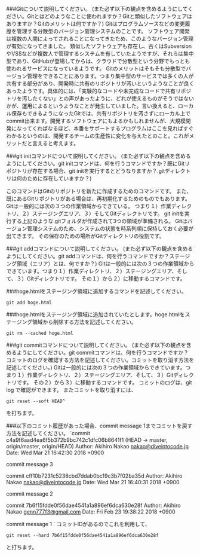 ###Gitについて説明してください。
(また必ず以下の観点を含めるようにしてください。Gitとはどのようなことに使われますか？Gitと類似したソフトウェアはありますか？Gitのメリットは何ですか？)
Gitはプログラムソースなどの変更履歴を管理する分散型のバージョン管理システムのことです。
ソフトウェア開発は複数の人間によってされることになってきたため、このようなバージョン管理が有効になってきました。
類似したソフトウェアも存在し、古くはSubversionやVSSなどが複数人で管理するシステムを有していたようですが、それらは集中型であり、GitHubが登場してからは、クラウドで分散型という分野でもっとも使われるサービスになっているようです。
Gitのメリットはそもそも分散型でバージョン管理をできることにあります。つまり集中型のサービスでは多くの人が共有する部分があり、開発時に共有のリポジトリが汚いというようなことが良くあったようです。具体的には、「実験的なコードや未完成なコードで共有リポジトリを汚したくない」との声があったように、どれが使えるものがそうではないかが、運用によるというようなことが発生していました。言い換えると、ローカル保存もできるようになったGitでは、共有リポジトリを汚さずにローカル上でcommit出来ます。開発するソフトウェアにもよるかもしれませんが、大規模開発になってくればなるほど、本番をサポートするプログラムはここを見ればすぐわかるというのは、開発するチームの生産性に変化を与えたとのこと。これがメリットだと言えると考えます。

###git initコマンドについて説明してください。
(また必ず以下の観点を含めるようにしてください。git initコマンドは、何を行うコマンドですか？既にGitリポジトリが存在する場合、git initを実行するとどうなりますか？.gitディレクトリは何のために存在していますか？)

このコマンドはGitのリポジトリを新たに作成するためのコマンドです。
また、既にあるGitリポジトリがある場合は、再初期化するためのものでもあります。
Gitは一般的には次の３つの作業領域からできている。
つまり１）作業ディレクトリ、２）ステージングエリア、３）そしてGitディレクトリです。
git initを実行する上記のような.gitフォルダが作成されて3つの領域が準備される。
Gitはバージョン管理システムのため、システムの状態を時系列順に保持しておく必要が出てきます。
その保存のための場所がGitディレクトリの役割です。

###git addコマンドについて説明してください。
(また必ず以下の観点を含めるようにしてください。git addコマンドは、何を行うコマンドですか？ステージング領域（エリア）とは、何ですか？)
Gitは一般的には次の３つの作業領域からできています。つまり１）作業ディレクトリ、２）ステージングエリア、そして、３）Gitディレクトリです。
その１）から２）に移動するコマンドです。

###hoge.htmlをステージング領域に追加するコマンドを記述してください。
```
git add hoge.html
```
###hoge.htmlをステージング領域に追加されていたとします。hoge.htmlをステージング領域から削除する方法を記述してください。
```
git rm --cached hoge.html
```

###git commitコマンドについて説明してください。
(また必ず以下の観点を含めるようにしてください。git commitコマンドは、何を行うコマンドですか？
コミットのログを確認する方法を記述してください。コミットを取り消す方法を記述してください。)
Gitは一般的には次の３つの作業領域からできています。つまり１）作業ディレクトリ、２）ステージングエリア、そして、３）Gitディレクトリです。
その２）から３）に移動するコマンドです。
コミットのログは、git log で確認ができます。
またコミットを取り消すには、
```
git reset --soft HEAD^
```
を打ちます。


###以下のコミット履歴があった場合、commit message 1までコミットを戻す方法を記述してください。
`commit c4a9f6aad4ea6f5b372b9bc742c1dfc06b8641f1 (HEAD -> master, origin/master, origin/HEAD)
Author: Akihiro Nakao <nakao@diveintocode.jp>
Date:   Wed Mar 21 16:42:30 2018 +0900

commit message 3

commit cff10b7231c5238cbd7ddab0bc19c3b7f02ba35d
Author: Akihiro Nakao <nakao@diveintocode.jp>
Date:   Wed Mar 21 16:40:31 2018 +0900

commit message 2

commit 7b6f15fdde0f56dae4541a1a896ef6dca630e28f
Author: Akihiro Nakao <genn777f3@gmail.com>
Date:   Fri Feb 23 19:38:22 2018 +0900

commit message 1
`
コミットIDがあるのでこれを利用して、
```
git reset --hard 7b6f15fdde0f56dae4541a1a896ef6dca630e28f
```
と打ちます。
